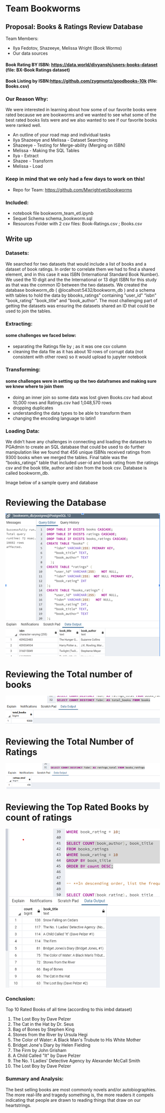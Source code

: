  
# Team Bookworms

## Proposal:  Books & Ratings Review Database
Team Members: 
* Ilya Fedotov, Shazeeye, Melissa Wright (Book Worms)
* Our data sources
#### Book Rating BY ISBN: https://data.world/divyanshj/users-books-dataset  (file: BX-Book Ratings dataset)
#### Book Listing by ISBN:https://github.com/zygmuntz/goodbooks-10k  (file: Books.csv)

### Our Reason Why: 

We were interested in learning about how some of our favorite books were rated because we are bookworms and we wanted to see what some of the best rated books lists were and we also wanted to see if our favorite books were ranked well. 


* An outline of your road map and individual tasks 
* Ilya Shazeeye and Melissa - Dataset Searching 
* Shazeeye - Testing for Merge-ability (Merging on ISBN)
* Melissa - Making the SQL Tables 
* Ilya - Extract
* Shazee - Transform 
* Melissa - Load 

### Keep in mind that we only had a few days to work on this!

* Repo for Team: https://github.com/Mwrightvet/bookworms

### Included: 
* notebook file bookworm_team_etl.ipynb
* Sequel Schema schema_bookworm.sql
* Resources Folder with 2 csv files: Book-Ratings.csv ; Books.csv

## Write up 

### Datasets:
We searched for two datasets that would include a list of books and a dataset of book ratings. In order to correlate them we had to find a shared element, and in this case it was ISBN (International Standard Book Number). We used the 10 digit and the the International or 13 digit ISBN for this study as that was the common ID between the two datasets. We created the database bookworm_db ( @localhost:5432/bookworm_db ) and a schema with tables to hold the data by bbooks_ratings" containing  "user_id" “isbn"  "book_rating"  "book_title"  and   "book_author". The most challenging part of getting the datasets was ensuring the datasets shared an ID that could be used to join the tables.

### Extracting: 
#### some challenges we faced below: 
- separating the Ratings file by ; as it was one csv column
- cleaning the data file as it has about 10 rows of corrupt data (not consistent with other rows) so it would upload to jupyter notebook

### Transforming:
#### some challenges were in setting up the two dataframes and making sure we knew where to join them
- doing an inner join so some data was lost given Books.csv had about 10,000 rows and Ratings.csv had 1,048,570 rows
- dropping duplicates
- understanding the data types to be able to transform them
- changing the encoding language to latin1
### Loading Data: 
We didn’t have any challenges in connecting and loading the datasets to PGAdmin to create an SQL database that could be used to do further manipulation like we found that 456  unique ISBNs received ratings from 9300 books when we merged the tables. Final table was the “books_ratings” table that included user-id and book rating from the ratings csv  and the book title, author and isbn from the book csv. Database is called bookworm_db.



Image below of a sample query and database
 # Reviewing the Database 
![Alt Text](https://github.com/Mwrightvet/bookworms/blob/master/img_db.png)

# Reviewing the Total number of books

![Alt Text](https://github.com/Mwrightvet/bookworms/blob/master/total_distinct_books.png)


 # Reviewing the Total Number of Ratings

![Alt Text](https://github.com/Mwrightvet/bookworms/blob/master/ratings_total_image.png)

 # Reviewing the Top Rated Books by count of ratings

![Alt Text](https://github.com/Mwrightvet/bookworms/blob/master/top_rated_by_count.png)

### Conclusion: 
Top 10 Rated Books of all time (according to this imbd dataset)

1.  The Lost Boy by Dave Pelzer 
2.  The Cat in the Hat by Dr. Seus
3.  Bag of Bones by Stephen King
4.  Stones from the River by Ursula Hegi
5.  The Color of Water: A Black Man's Trubute to His White Mother
6.  Bridget Jone's Diary by Helen Fielding 
7.  The Firm by John Grisham
8.  A Child Called "It" by Dave Pelzer 
9.  The No. 1 Ladies' Detective Agency by Alexander McCall Smith 
10.  The Lost Boy by Dave Pelzer 

### Summary and Analysis: 

The best selling books are most commonly novels and/or autobiographies. The more real-life and tragedy something is, the more readers it compels indicating that people are drawn to reading things that draw on our heartstrings. 
